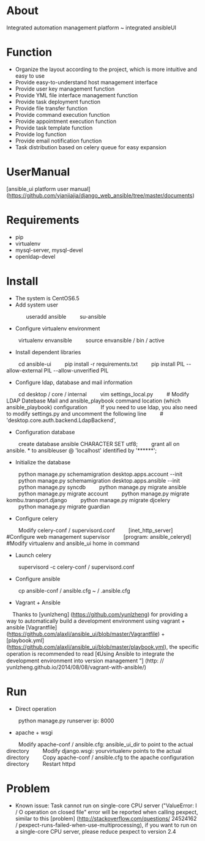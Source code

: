 About
=====
Integrated automation management platform ~ integrated ansibleUI

Function
=====
* Organize the layout according to the project, which is more intuitive and easy to use
* Provide easy-to-understand host management interface
* Provide user key management function
* Provide YML file interface management function
* Provide task deployment function
* Provide file transfer function
* Provide command execution function
* Provide appointment execution function
* Provide task template function
* Provide log function
* Provide email notification function
* Task distribution based on celery queue for easy expansion

UserManual
=====
[ansible_ui platform user manual] (https://github.com/yianjiajia/django_web_ansible/tree/master/documents)

Requirements
=====
* pip
* virtualenv
* mysql-server, mysql-devel
* openldap-devel

Install
=====
* The system is CentOS6.5
* Add system user

    
        useradd ansible
        su-ansible


* Configure virtualenv environment


        virtualenv envansible
        source envansible / bin / active




* Install dependent libraries


        cd ansible-ui
        pip install -r requirements.txt
        pip install PIL --allow-external PIL --allow-unverified PIL
    

* Configure ldap, database and mail information


        cd desktop / core / internal
        vim settings_local.py
        # Modify LDAP Datebase Mail and ansible_playbook command location (which ansible_playbook) configuration
        If you need to use ldap, you also need to modify settings.py and uncomment the following line
        # 'desktop.core.auth.backend.LdapBackend',


* Configuration database


        create database ansible CHARACTER SET utf8;
        grant all on ansible. * to ansibleuser @ 'localhost' identified by '******';


* Initialize the database

        python manage.py schemamigration desktop.apps.account --init
        python manage.py schemamigration desktop.apps.ansible --init
        python manage.py syncdb
        python manage.py migrate ansible
        python manage.py migrate account
        python manage.py migrate kombu.transport.django
        python manage.py migrate djcelery
        python manage.py migrate guardian


* Configure celery


        Modify celery-conf / supervisord.conf
        [inet_http_server] #Configure web management supervisor
        [program: ansible_celeryd] #Modify virtualenv and ansible_ui home in command


* Launch celery


        supervisord -c celery-conf / supervisord.conf


* Configure ansible


        cp ansible-conf / ansible.cfg ~ / .ansible.cfg


* Vagrant + Ansible

    Thanks to [yunlzheng] (https://github.com/yunlzheng) for providing a way to automatically build a development environment using vagrant + ansible [Vagrantfile] (https://github.com/alaxli/ansible_ui/blob/master/Vagrantfile) + [playbook.yml] (https://github.com/alaxli/ansible_ui/blob/master/playbook.yml), the specific operation is recommended to read [《Using Ansible to integrate the development environment into version management ”] (http: // yunlzheng.github.io/2014/08/08/vagrant-with-ansible/)


Run
=====
* Direct operation


        python manage.py runserver ip: 8000


* apache + wsgi

        Modify apache-conf / ansible.cfg: ansible_ui_dir to point to the actual directory
        Modify django.wsgi: yourvirtualenv points to the actual directory
        Copy apache-conf / ansible.cfg to the apache configuration directory
        Restart httpd




Problem
=====
* Known issue: Task cannot run on single-core CPU server ("ValueError: I / O operation on closed file" error will be reported when calling pexpect, similar to this [problem] (http://stackoverflow.com/questions/ 24524162 / pexpect-runs-failed-when-use-multiprocessing), if you want to run on a single-core CPU server, please reduce pexpect to version 2.4
